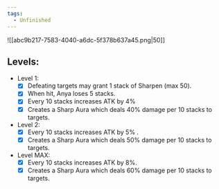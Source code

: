 ```yaml
---
tags:
  - Unfinished
---
```

![[abc9b217-7583-4040-a6dc-5f378b637a45.png|50]]
## Levels:
- Level 1:
	- [x] Defeating targets may grant 1 stack of Sharpen (max 50). 
	- [x] When hit, Anya loses 5 stacks.
	- [x] Every 10 stacks increases ATK by 4% 
	- [x] Creates a Sharp Aura which deals 40% damage per 10 stacks to targets. 
- Level 2:
	- [x] Every 10 stacks increases ATK by 5% .
	- [x] Creates a Sharp Aura which deals 50% damage per 10 stacks to targets. 
- Level MAX:
	- [x] Every 10 stacks increases ATK by 8%.
	- [x] Creates a Sharp Aura which deals 60% damage per 10 stacks to targets. 